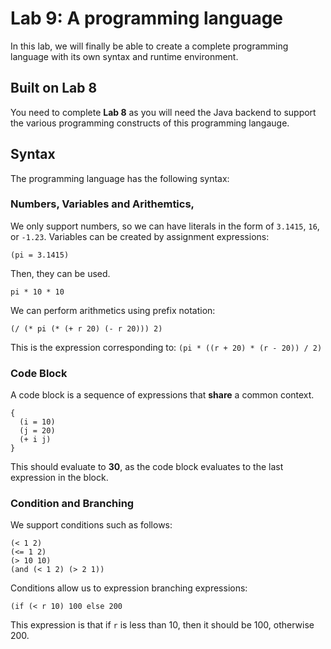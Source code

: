 # Lab 9: A programming language

In this lab, we will finally be able to create a complete programming language with its own syntax and runtime environment.

## Built on Lab 8

You need to complete **Lab 8** as you will need the Java backend to support the various programming constructs
of this programming langauge.

## Syntax

The programming language has the following syntax:

### Numbers, Variables and Arithemtics, 

We only support numbers, so we can have literals in the form of `3.1415`, `16`, or `-1.23`.
Variables can be created by assignment expressions:

```
(pi = 3.1415)
```

Then, they can be used.
```
pi * 10 * 10
```

We can perform arithmetics using prefix notation:

```
(/ (* pi (* (+ r 20) (- r 20))) 2)
```

This is the expression corresponding to: `(pi * ((r + 20) * (r - 20)) / 2)`

### Code Block

A code block is a sequence of expressions that **share** a common context.

```
{
  (i = 10)
  (j = 20)
  (+ i j)
}
```

This should evaluate to **30**, as the code block evaluates to the last expression in the block.

### Condition and Branching

We support conditions such as follows:

```
(< 1 2)
(<= 1 2)
(> 10 10)
(and (< 1 2) (> 2 1))
```

Conditions allow us to expression branching expressions:

```
(if (< r 10) 100 else 200
```

This expression is that if `r` is less than 10, then it should be 100, otherwise 200.
